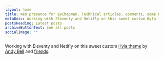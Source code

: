```yaml
---
layout: home
title: Web presence for pyChapman. Technical articles, comments, some musings.
metaDesc: Working with Eleventy and Netifly on this sweet custom Hyla theme by Andy Bell.
postsHeading: Latest posts
archiveButtonText: See all posts
socialImage: ""
---
```

Working with Eleventy and Netifly on this sweet custom [Hyla theme](https://hylia.website/) by [Andy Bell](https://twitter.com/hankchizljaw) and [friends](https://github.com/aarongustafson/hylia/graphs/contributors).